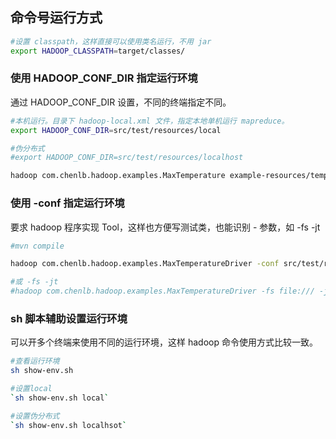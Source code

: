 ## 命令号运行方式

```bash
#设置 classpath，这样直接可以使用类名运行，不用 jar
export HADOOP_CLASSPATH=target/classes/
```

### 使用 HADOOP_CONF_DIR 指定运行环境

通过 HADOOP_CONF_DIR 设置，不同的终端指定不同。

```bash
#本机运行。目录下 hadoop-local.xml 文件，指定本地单机运行 mapreduce。
export HADOOP_CONF_DIR=src/test/resources/local

#伪分布式
#export HADOOP_CONF_DIR=src/test/resources/localhost

hadoop com.chenlb.hadoop.examples.MaxTemperature example-resources/temperature output
```

### 使用 -conf 指定运行环境

要求 hadoop 程序实现 Tool，这样也方便写测试类，也能识别 - 参数，如 -fs -jt

```bash
#mvn compile

hadoop com.chenlb.hadoop.examples.MaxTemperatureDriver -conf src/test/resources/local/hadoop-local.xml example-resources/temperature output

#或 -fs -jt
#hadoop com.chenlb.hadoop.examples.MaxTemperatureDriver -fs file:/// -jt local example-resources/temperature output
```

### sh 脚本辅助设置运行环境

可以开多个终端来使用不同的运行环境，这样 hadoop 命令使用方式比较一致。

```bash
#查看运行环境
sh show-env.sh

#设置local
`sh show-env.sh local`

#设置伪分布式
`sh show-env.sh localhsot`
```